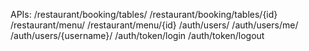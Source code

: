 APIs:
/restaurant/booking/tables/
/restaurant/booking/tables/{id}
/restaurant/menu/
/restaurant/menu/{id}
/auth/users/
/auth/users/me/
/auth/users/{username}/
/auth/token/login
/auth/token/logout
